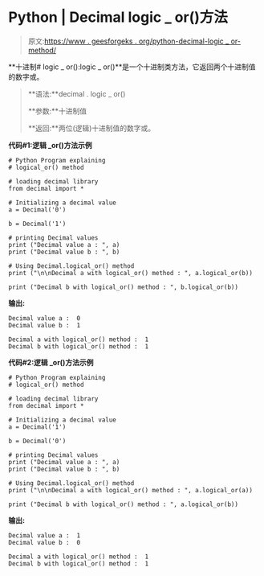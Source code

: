 # Python | Decimal logic _ or()方法

> 原文:[https://www . geesforgeks . org/python-decimal-logic _ or-method/](https://www.geeksforgeeks.org/python-decimal-logical_or-method/)

**十进制# logic _ or():logic _ or()**是一个十进制类方法，它返回两个十进制值的数字或。

> **语法:**decimal . logic _ or()
> 
> **参数:**十进制值
> 
> **返回:**两位(逻辑)十进制值的数字或。

**代码#1:逻辑 _or()方法示例**

```
# Python Program explaining 
# logical_or() method

# loading decimal library
from decimal import *

# Initializing a decimal value
a = Decimal('0')

b = Decimal('1')

# printing Decimal values
print ("Decimal value a : ", a)
print ("Decimal value b : ", b)

# Using Decimal.logical_or() method
print ("\n\nDecimal a with logical_or() method : ", a.logical_or(b))

print ("Decimal b with logical_or() method : ", b.logical_or(b))
```

**输出:**

```
Decimal value a :  0
Decimal value b :  1

Decimal a with logical_or() method :  1
Decimal b with logical_or() method :  1

```

**代码#2:逻辑 _or()方法示例**

```
# Python Program explaining 
# logical_or() method

# loading decimal library
from decimal import *

# Initializing a decimal value
a = Decimal('1')

b = Decimal('0')

# printing Decimal values
print ("Decimal value a : ", a)
print ("Decimal value b : ", b)

# Using Decimal.logical_or() method
print ("\n\nDecimal a with logical_or() method : ", a.logical_or(a))

print ("Decimal b with logical_or() method : ", a.logical_or(b))
```

**输出:**

```
Decimal value a :  1
Decimal value b :  0

Decimal a with logical_or() method :  1
Decimal b with logical_or() method :  1

```